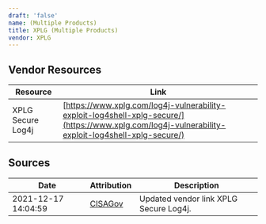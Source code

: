 ```yaml
---
draft: 'false'
name: (Multiple Products)
title: XPLG (Multiple Products)
vendor: XPLG
---
```


## Vendor Resources
| Resource | Link |
| --- | --- |
| XPLG Secure Log4j | [https://www.xplg.com/log4j-vulnerability-exploit-log4shell-xplg-secure/](https://www.xplg.com/log4j-vulnerability-exploit-log4shell-xplg-secure/) |



## Sources
| Date | Attribution | Description |
| --- | --- | --- |
| 2021-12-17 14:04:59 | [CISAGov](https://raw.githubusercontent.com/cisagov/log4j-affected-db/develop/README.md) | Updated vendor link XPLG Secure Log4j.  |
